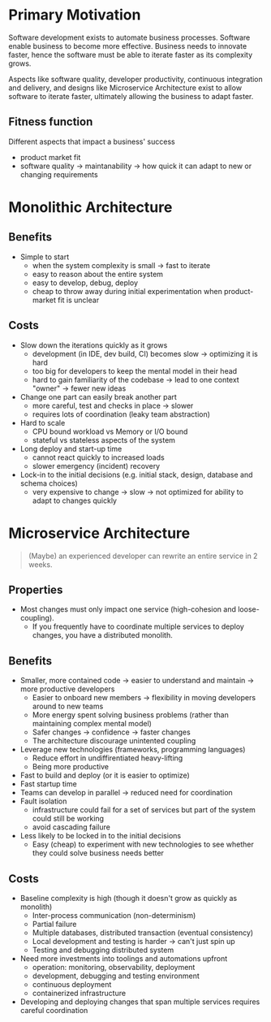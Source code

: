 # Primary Motivation

Software development exists to automate business processes. Software enable business to become more effective. Business needs to innovate faster, hence the software must be able to iterate faster as its complexity grows.

Aspects like software quality, developer productivity, continuous integration and delivery, and designs like Microservice Architecture exist to allow software to iterate faster, ultimately allowing the business to adapt faster.

## Fitness function

Different aspects that impact a business' success

- product market fit
- software quality -> maintanability -> how quick it can adapt to new or changing requirements

# Monolithic Architecture

## Benefits

- Simple to start
  - when the system complexity is small -> fast to iterate
  - easy to reason about the entire system
  - easy to develop, debug, deploy
  - cheap to throw away during initial experimentation when product-market fit is unclear

## Costs

- Slow down the iterations quickly as it grows
  - development (in IDE, dev build, CI) becomes slow -> optimizing it is hard
  - too big for developers to keep the mental model in their head
  - hard to gain familiarity of the codebase -> lead to one context "owner" -> fewer new ideas
- Change one part can easily break another part
  - more careful, test and checks in place -> slower
  - requires lots of coordination (leaky team abstraction)
- Hard to scale
  - CPU bound workload vs Memory or I/O bound
  - stateful vs stateless aspects of the system
- Long deploy and start-up time
  - cannot react quickly to increased loads
  - slower emergency (incident) recovery
- Lock-in to the initial decisions (e.g. initial stack, design, database and schema choices)
  - very expensive to change -> slow -> not optimized for ability to adapt to changes quickly

# Microservice Architecture

> (Maybe) an experienced developer can rewrite an entire service in 2 weeks.

## Properties

- Most changes must only impact one service (high-cohesion and loose-coupling).
  - If you frequently have to coordinate multiple services to deploy changes, you have a distributed monolith.

## Benefits

- Smaller, more contained code -> easier to understand and maintain -> more productive developers
  - Easier to onboard new members -> flexibility in moving developers around to new teams
  - More energy spent solving business problems (rather than maintaining complex mental model)
  - Safer changes -> confidence -> faster changes
  - The architecture discourage unintented coupling
- Leverage new technologies (frameworks, programming languages)
  - Reduce effort in undiffirentiated heavy-lifting
  - Being more productive
- Fast to build and deploy (or it is easier to optimize)
- Fast startup time
- Teams can develop in parallel -> reduced need for coordination
- Fault isolation
  - infrastructure could fail for a set of services but part of the system could still be working
  - avoid cascading failure
- Less likely to be locked in to the initial decisions
  - Easy (cheap) to experiment with new technologies to see whether they could solve business needs better

## Costs

- Baseline complexity is high (though it doesn't grow as quickly as monolith)
  - Inter-process communication (non-determinism)
  - Partial failure  
  - Multiple databases, distributed transaction (eventual consistency)
  - Local development and testing is harder -> can't just spin up
  - Testing and debugging distributed system
- Need more investments into toolings and automations upfront
  - operation: monitoring, observability, deployment
  - development, debugging and testing environment
  - continuous deployment
  - containerized infrastructure
- Developing and deploying changes that span multiple services requires careful coordination
